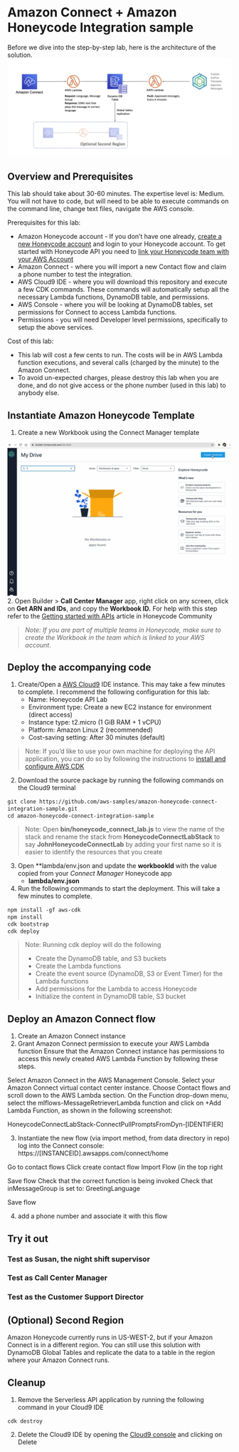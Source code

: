# Amazon Connect + Amazon Honeycode Integration sample

Before we dive into the step-by-step lab, here is the architecture of the solution.
![Architecture Diagram](media/architecture-diagram.png)

## Overview and Prerequisites
This lab should take about 30-60 minutes. The expertise level is: Medium. You will
not have to code, but will need to be able to execute commands on the command line,
change text files, navigate the AWS console.

Prerequisites for this lab:
- Amazon Honeycode account - If you don’t have one already, [create a new Honeycode account](https://www.honeycode.aws) and login to your Honeycode account. To get started with Honeycode API you need to [link your Honeycode team with your AWS Account](https://honeycodecommunity.aws/t/connecting-honeycode-to-an-aws-account/98)
- Amazon Connect - where you will import a new Contact flow and claim a phone number
  to test the integration.
- AWS Cloud9 IDE - where you will download this repository and execute a few CDK
  commands. These commands will automatically setup all the necessary Lambda
  functions, DynamoDB table, and permissions.
- AWS Console - where you will be looking at DynamoDB tables, set permissions for
  Connect to access Lambda functions.
- Permissions - you will need Developer level permissions, specifically to setup
  the above services.

Cost of this lab:
- This lab will cost a few cents to run. The costs will be in AWS Lambda function
  executions, and several calls (charged by the minute) to the Amazon Connect.
- To avoid un-expected charges, please destroy this lab when you are done, and do not
  give access or the phone number (used in this lab) to anybody else.

## Instantiate Amazon Honeycode Template

1. Create a new Workbook using the Connect Manager template

![Connect Manager Template](media/create-workbook-from-template.gif)
2. Open Builder > **Call Center Manager** app, right click on any screen, click on **Get ARN and IDs**, and copy the **Workbook ID.** For help with this step refer to the [Getting started with APIs](https://honeycodecommunity.aws/t/getting-started-with-honeycode-apis/790#accessing-arn-and-ids) article in Honeycode Community

> *Note: If you are part of multiple teams in Honeycode, make sure to create the Workbook in the team which is linked to your AWS account*.

## Deploy the accompanying code

1. Create/Open a [AWS Cloud9](https://aws.amazon.com/cloud9/) IDE instance. This may take a few minutes to complete. I recommend the following configuration for this lab:
    * Name: Honeycode API Lab
    * Environment type: Create a new EC2 instance for environment (direct access)
    * Instance type: t2.micro (1 GiB RAM + 1 vCPU)
    * Platform: Amazon Linux 2 (recommended)
    * Cost-saving setting: After 30 minutes (default)
> Note: If you’d like to use your own machine for deploying the API application, you can do so by following the instructions to [install and configure AWS CDK](https://docs.aws.amazon.com/cdk/latest/guide/getting_started.html#getting_started_prerequisites)
2. Download the source package by running the following commands on the Cloud9 terminal
```
git clone https://github.com/aws-samples/amazon-honeycode-connect-integration-sample.git
cd amazon-honeycode-connect-integration-sample
```
> Note: Open **bin/honeycode_connect_lab.js** to view the name of the stack and rename the stack from **HoneycodeConnectLabStack** to say **JohnHoneycodeConnectLab** by adding your first name so it is easier to identify the resources that you create
3. Open **lambda/env.json and update the **workbookId** with the value copied from your *Connect Manager* Honeycode app
    * **lambda/env.json**
4. Run the following commands to start the deployment. This will take a few minutes to complete.
```
npm install -gf aws-cdk
npm install
cdk bootstrap
cdk deploy
```
> Note: Running cdk deploy will do the following
>    * Create the DynamoDB table, and S3 buckets
>    * Create the Lambda functions
>    * Create the event source (DynamoDB, S3 or Event Timer) for the Lambda functions
>    * Add permissions for the Lambda to access Honeycode
>    * Initialize the content in DynamoDB table, S3 bucket

## Deploy an Amazon Connect flow

1. Create an Amazon Connect instance
2. Grant Amazon Connect permission to execute your AWS Lambda function
Ensure that the Amazon Connect instance has permissions to access this newly created AWS Lambda Function by following these steps.

Select Amazon Connect in the AWS Management Console.
Select your Amazon Connect virtual contact center instance.
Choose Contact flows and scroll down to the AWS Lambda section.
On the Function drop-down menu, select the mlflows-MessageRetrieverLambda function and click on +Add Lambda Function, as shown in the following screenshot:

HoneycodeConnectLabStack-ConnectPullPromptsFromDyn-[IDENTIFIER]

3. Instantiate the new flow
(via import method, from data directory in repo)
log into the Connect console:
https://[INSTANCEID].awsapps.com/connect/home

Go to contact flows
Click create contact flow
Import Flow (in the top right

Save flow
Check that the correct function is being invoked
Check that inMessageGroup is set to: GreetingLanguage

Save flow


4. add a phone number and associate it with this flow

## Try it out

### Test as Susan, the night shift supervisor

### Test as Call Center Manager

### Test as the Customer Support Director

## (Optional) Second Region

Amazon Honeycode currently runs in US-WEST-2, but if your Amazon Connect is in a
different region. You can still use this solution with DynamoDB Global Tables and
replicate the data to a table in the region where your Amazon Connect runs.

## Cleanup

1. Remove the Serverless API application by running the following command in your Cloud9 IDE
```
cdk destroy
```
2. Delete the Cloud9 IDE by opening the [Cloud9 console](https://us-west-2.console.aws.amazon.com/cloud9/home?region=us-west-2) and clicking on Delete
